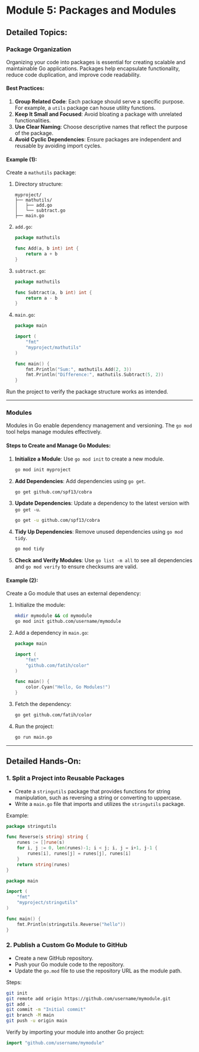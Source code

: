 # Module 5: Packages and Modules

## Detailed Topics:

### **Package Organization**
Organizing your code into packages is essential for creating scalable and maintainable Go applications. Packages help encapsulate functionality, reduce code duplication, and improve code readability.

#### Best Practices:
1. **Group Related Code**: Each package should serve a specific purpose. For example, a `utils` package can house utility functions.
2. **Keep It Small and Focused**: Avoid bloating a package with unrelated functionalities.
3. **Use Clear Naming**: Choose descriptive names that reflect the purpose of the package.
4. **Avoid Cyclic Dependencies**: Ensure packages are independent and reusable by avoiding import cycles.

#### Example (1):
Create a `mathutils` package:

1. Directory structure:
   ```
   myproject/
   ├── mathutils/
   │   ├── add.go
   │   └── subtract.go
   ├── main.go
   ```

2. `add.go`:
   ```go
   package mathutils

   func Add(a, b int) int {
       return a + b
   }
   ```

3. `subtract.go`:
   ```go
   package mathutils

   func Subtract(a, b int) int {
       return a - b
   }
   ```

4. `main.go`:
   ```go
   package main

   import (
       "fmt"
       "myproject/mathutils"
   )

   func main() {
       fmt.Println("Sum:", mathutils.Add(2, 3))
       fmt.Println("Difference:", mathutils.Subtract(5, 2))
   }
   ```

Run the project to verify the package structure works as intended.

---

### **Modules**
Modules in Go enable dependency management and versioning. The `go mod` tool helps manage modules effectively.

#### Steps to Create and Manage Go Modules:
1. **Initialize a Module**:
   Use `go mod init` to create a new module.

   ```sh
   go mod init myproject
   ```

2. **Add Dependencies**:
   Add dependencies using `go get`.

   ```sh
   go get github.com/spf13/cobra
   ```

3. **Update Dependencies**:
   Update a dependency to the latest version with `go get -u`.

   ```sh
   go get -u github.com/spf13/cobra
   ```

4. **Tidy Up Dependencies**:
   Remove unused dependencies using `go mod tidy`.

   ```sh
   go mod tidy
   ```

5. **Check and Verify Modules**:
   Use `go list -m all` to see all dependencies and `go mod verify` to ensure checksums are valid.

#### Example (2):
Create a Go module that uses an external dependency:

1. Initialize the module:
   ```sh
   mkdir mymodule && cd mymodule
   go mod init github.com/username/mymodule
   ```

2. Add a dependency in `main.go`:
   ```go
   package main

   import (
       "fmt"
       "github.com/fatih/color"
   )

   func main() {
       color.Cyan("Hello, Go Modules!")
   }
   ```

3. Fetch the dependency:
   ```sh
   go get github.com/fatih/color
   ```

4. Run the project:
   ```sh
   go run main.go
   ```

---

## Detailed Hands-On:

### 1. **Split a Project into Reusable Packages**
- Create a `stringutils` package that provides functions for string manipulation, such as reversing a string or converting to uppercase.
- Write a `main.go` file that imports and utilizes the `stringutils` package.

Example:
   ```go
   package stringutils

   func Reverse(s string) string {
       runes := []rune(s)
       for i, j := 0, len(runes)-1; i < j; i, j = i+1, j-1 {
           runes[i], runes[j] = runes[j], runes[i]
       }
       return string(runes)
   }
   ```

   ```go
   package main

   import (
       "fmt"
       "myproject/stringutils"
   )

   func main() {
       fmt.Println(stringutils.Reverse("hello"))
   }
   ```

### 2. **Publish a Custom Go Module to GitHub**
- Create a new GitHub repository.
- Push your Go module code to the repository.
- Update the `go.mod` file to use the repository URL as the module path.

Steps:
   ```sh
   git init
   git remote add origin https://github.com/username/mymodule.git
   git add .
   git commit -m "Initial commit"
   git branch -M main
   git push -u origin main
   ```

Verify by importing your module into another Go project:
   ```go
   import "github.com/username/mymodule"
   ```

